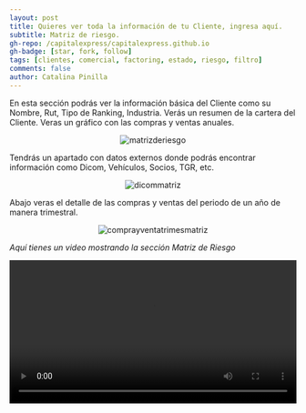```yaml
---
layout: post
title: Quieres ver toda la información de tu Cliente, ingresa aquí.
subtitle: Matriz de riesgo.
gh-repo: /capitalexpress/capitalexpress.github.io
gh-badge: [star, fork, follow]
tags: [clientes, comercial, factoring, estado, riesgo, filtro]
comments: false
author: Catalina Pinilla
---
```


En esta sección podrás ver la información básica del Cliente como su Nombre, Rut, Tipo de Ranking, Industria. Verás un resumen de la cartera del Cliente. Veras un gráfico con las compras y ventas anuales.

<p align="center">
  <img src="https://cdn.capitalexpress.cl/img/matrizderiesgo.png" alt="matrizderiesgo">
</p>

Tendrás un apartado con datos externos donde podrás encontrar información como Dicom, Vehículos, Socios, TGR, etc.

<p align="center">
  <img src="https://cdn.capitalexpress.cl/img/dicommatriz.png" alt="dicommatriz">
</p>

Abajo veras el detalle de las compras y ventas del periodo de un año de manera trimestral.

<p align="center">
  <img src="https://cdn.capitalexpress.cl/img/comprayventatrimesmatriz.png" alt="comprayventatrimesmatriz">
</p>

*Aquí tienes un video mostrando la sección Matriz de Riesgo*

<video width="100%"  controls>
  <source src="https://cdn.capitalexpress.cl/video/Matriz_riesgo_cliente.mp4" type="video/mp4">
</video>
